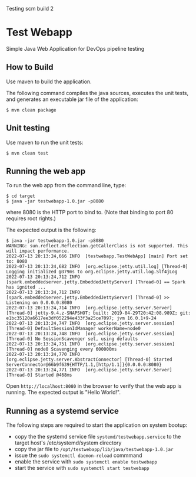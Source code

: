 Testing scm build 2

# Test Webapp
Simple Java Web Application for DevOps pipeline testing

## How to Build
Use maven to build the application.

The following command compiles the java sources, executes the unit tests, and
generates an executable jar file of the application:

```
$ mvn clean package
```

## Unit testing
Use maven to run the unit tests:

```
$ mvn clean test
```


## Running the web app
To run the web app from the command line, type:

```
$ cd target
$ java -jar testwebapp-1.0.jar -p8080
```

where 8080 is the HTTP port to bind to. (Note that binding to port 80 requires root rights.)

The expected output is the following:

```
$ java -jar testwebapp-1.0.jar -p8080
WARNING: sun.reflect.Reflection.getCallerClass is not supported. This will impact performance.
2022-07-13 20:13:24,666 INFO  [testwebapp.TestWebApp] [main] Port set to: 8080
2022-07-13 20:13:24,682 INFO  [org.eclipse.jetty.util.log] [Thread-0] Logging initialized @379ms to org.eclipse.jetty.util.log.Slf4jLog
2022-07-13 20:13:24,712 INFO  [spark.embeddedserver.jetty.EmbeddedJettyServer] [Thread-0] == Spark has ignited ...
2022-07-13 20:13:24,712 INFO  [spark.embeddedserver.jetty.EmbeddedJettyServer] [Thread-0] >> Listening on 0.0.0.0:8080
2022-07-13 20:13:24,714 INFO  [org.eclipse.jetty.server.Server] [Thread-0] jetty-9.4.z-SNAPSHOT; built: 2019-04-29T20:42:08.989Z; git: e1bc35120a6617ee3df052294e433f3a25ce7097; jvm 16.0.1+9-24
2022-07-13 20:13:24,747 INFO  [org.eclipse.jetty.server.session] [Thread-0] DefaultSessionIdManager workerName=node0
2022-07-13 20:13:24,748 INFO  [org.eclipse.jetty.server.session] [Thread-0] No SessionScavenger set, using defaults
2022-07-13 20:13:24,751 INFO  [org.eclipse.jetty.server.session] [Thread-0] node0 Scavenging every 600000ms
2022-07-13 20:13:24,770 INFO  [org.eclipse.jetty.server.AbstractConnector] [Thread-0] Started ServerConnector@66b9f639{HTTP/1.1,[http/1.1]}{0.0.0.0:8080}
2022-07-13 20:13:24,771 INFO  [org.eclipse.jetty.server.Server] [Thread-0] Started @468ms
```

Open ``http://localhost:8080`` in the browser to verify that the web app is running. The expected output is "Hello World!".


## Running as a systemd service
The following steps are required to start the application on system bootup:
- copy the the systemd service file ``systemd/testwebapp.service`` to the target host's /etc/systemd/system directory
- copy the jar file to ``/opt/testwebapp/lib/java/testwebapp-1.0.jar``
- issue the ``sudo systemctl daemon-reload`` commmand
- enable the service with ``sudo systemctl enable testwebapp``
- start the service with ``sudo systemctl start testwebapp``

